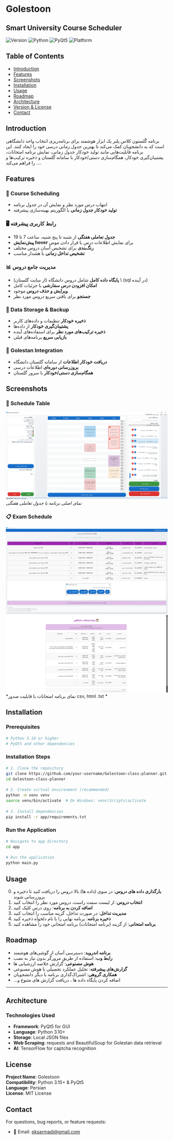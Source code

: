 # Golestoon
## Smart University Course Scheduler

![Version](https://img.shields.io/badge/version-0.7.0-blue.svg)
![Python](https://img.shields.io/badge/python-3.10+-green.svg)
![PyQt5](https://img.shields.io/badge/PyQt5-5.15+-orange.svg)
![Platform](https://img.shields.io/badge/platform-Windows-lightgrey.svg)

## Table of Contents
- [Introduction](#introduction)
- [Features](#features)
- [Screenshots](#screenshots)
- [Installation](#installation)
- [Usage](#usage)
- [Roadmap](#roadmap)
- [Architecture](#architecture)
- [Version & License](#version--license)
- [Contact](#contact)

## Introduction

برنامه گُلستون کلاس پلنر یک ابزار هوشمند برای برنامه‌ریزی انتخاب واحد دانشگاهی است که به دانشجویان کمک می‌کند تا بهترین جدول زمانی درسی خود را ایجاد کنند. این برنامه قابلیت‌هایی مانند تولید خودکار جدول زمانی، نمایش برنامه امتحانات، پشتیبان‌گیری خودکار، همگام‌سازی دستی/خودکار با سامانه گلستان و ذخیره ترکیب‌ها و ... را فراهم می‌کند. 

## Features

### 📅 Course Scheduling
- انتهاب درس مورد نظر و نمایش آن در جدول برنامه
- **تولید خودکار جدول زمانی** با الگوریتم بهینه‌سازی پیشرفته


### 🖥️ رابط کاربری پیشرفته
- **جدول تعاملی هفتگی** از شنبه تا پنج شنیه، ساعت 7 تا 19
- **پیش‌نمایش hover** برای نمایش اطلاعات درس با قرار دادن موس
- **رنگ‌بندی** برای تشخیص آسان دروس مختلف
- **تشخیص تداخل زمانی** با هشدار مناسب

### 📊 مدیریت جامع دروس
- **پایگاه داده کامل** شامل دروس دانشگاه (از سایت گلستان) \ (sql در آینده)
- **امکان افزودن درس سفارشی** با جزئیات کامل
- **ویرایش و حذف دروس** موجود
- **جستجو** برای یافتن سریع دروس مورد نظر

### 💾 Data Storage & Backup
- **ذخیره خودکار** تنظیمات و داده‌های کاربر
- **پشتیبان‌گیری خودکار** از داده‌ها
- **ذخیره ترکیب‌های مورد نظر** برای استفاده‌های آینده
- **بازیابی سریع** برنامه‌های قبلی

### 🔗 Golestan Integration
- **دریافت خودکار اطلاعات** از سامانه گلستان دانشگاه
- **بروزرسانی دوره‌ای** اطلاعات درسی
- **همگام‌سازی دستی/خودکار** با سرور گلستان

## Screenshots

### 📅 Schedule Table
![Schedule Table](0-schedule_table.png)
*نمای اصلی برنامه با جدول تعاملی هفتگی*

### 📋 Exam Schedule
![Exam Schedule](1-exam.png)
![Exam Html Schedule](2-html.png)
*نمای برنامه امتحانات با قابلیت صدور csv, html .txt *

## Installation

### Prerequisites
```bash
# Python 3.10 or higher
# PyQt5 and other dependencies
```

### Installation Steps
```bash
# 1. Clone the repository
git clone https://github.com/your-username/Golestoon-class-planner.git
cd Golestoon-class-planner

# 2. Create virtual environment (recommended)
python -m venv venv
source venv/bin/activate  # On Windows: venv\Scripts\activate

# 3. Install dependencies
pip install -r app/requirements.txt
```

### Run the Application
```bash
# Navigate to app directory
cd app

# Run the application
python main.py
```

## Usage
0. **بارگذاری داده های دروس**: در منوی (داده ها) بالا دروس را دریافت کنید تا ذخیره و بروزرسانی شوند
1. **انتخاب دروس**: از لیست سمت راست، دروس مورد نظر را انتخاب کنید
2. **اضافه کردن به برنامه**: روی درس کلیک کنید
3. **مدیریت تداخل**: در صورت تداخل، گزینه مناسب را انتخاب کنید
4. **ذخیره برنامه**: برنامه نهایی را با نام دلخواه ذخیره کنید
5. **برنامه امتحانی**: از گزینه (برنامه امتحانات) برنامه امتحانی خود را مشاهده کنید

## Roadmap

- **برنامه اندروید**: دسترسی آسان از گوشی‌های هوشمند
- **رابط وب**: استفاده از طریق مرورگر بدون نیاز به نصب
- **هوش مصنوعی**: گزارش خلاصه ارزشیابی ها
- **گزارش‌های پیشرفته**: تحلیل عملکرد تحصیلی با هوش مصنوعی
- **همکاری گروهی**: اشتراک‌گذاری برنامه با دیگر دانشجویان
- ...اضافه کردن پایگاه داده ها ، دریافت گزارش های متنوع  و
---
## Architecture

### Technologies Used
- **Framework**: PyQt5 for GUI
- **Language**: Python 3.10+
- **Storage**: Local JSON files
- **Web Scraping**: requests and BeautifulSoup for Golestan data retrieval
- **AI**: TensorFlow for captcha recognition

## License

**Project Name**: Golestoon   
**Compatibility**: Python 3.10+ & PyQt5  
**Language**: Persian  
**License**: MIT License  

## Contact

For questions, bug reports, or feature requests:
- 📧 Email: pksarmadi@gmail.com
